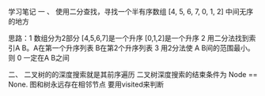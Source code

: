 学习笔记
一 、
使用二分查找，寻找一个半有序数组 [4, 5, 6, 7, 0, 1, 2] 中间无序的地方

思路：1 数组分为2部分 [4,5,6,7]是一个升序  [0,1,2]是一个升序
2 用二分法找到索引A B。A在第一个升序列表 B在第2个升序列表
3 用2分法使 A B间的范围最小。则 0 一定在A B之间

二、
二叉树的的深度搜索就是其前序遍历
二叉树深度搜索的结束条件为 Node == None. 图和树永远存在相邻节点 要用visited来判断

